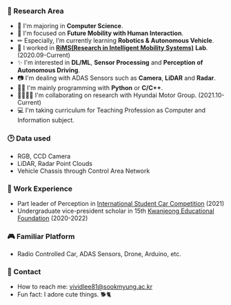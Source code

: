 
### 🔖 Research Area

- 🏫 I'm majoring in **Computer Science**.
- 🎯 I'm focused on **Future Mobility with Human Interaction**.
- ✏ Especially, I’m currently learning **Robotics & Autonomous Vehicle**.
- 🔭 I worked in [**RiMS(Research in Intelligent Mobility Systems)**](https://sites.google.com/view/drshin/home) **Lab**. (2020.09-Current)
- ✨ I'm interested in **DL/ML**, **Sensor Processing** and **Perception of Autonomous Driving**.
- 📷 I'm dealing with ADAS Sensors such as **Camera**, **LiDAR** and **Radar**.
- 👩‍💻 I'm mainly programming with **Python** or **C/C++**.
- 👨‍👨‍👧‍👦 I'm collaborating on research with Hyundai Motor Group. (2021.10-Current)
- 💻 I'm taking curriculum for Teaching Profession as Computer and Information subject.


### 🕑 Data used
- RGB, CCD Camera
- LiDAR, Radar Point Clouds
- Vehicle Chassis through Control Area Network


### 🔑 Work Experience
- Part leader of Perception in [International Student Car Competition](http://kasa.hihompy.co.kr/cev/index.php) (2021)
- Undergraduate vice-president scholar in 15th [Kwanjeong Educational Foundation](http://www.ikef.or.kr/) (2020-2022)


### 🎮 Familiar Platform
- Radio Controlled Car, ADAS Sensors, Drone, Arduino, etc.




### 📩 Contact

- How to reach me: vividlee81@sookmyung.ac.kr
- Fun fact: I adore cute things. 🐕🐈
